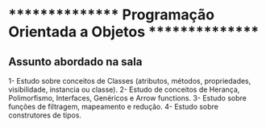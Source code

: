 # **************  Programação Orientada a Objetos ************** 

## Assunto abordado na sala

1- Estudo sobre conceitos de Classes (atributos, métodos, propriedades, visibilidade, instancia ou classe). 
2- Estudo de conceitos de Herança, Polimorfismo, Interfaces, Genéricos e Arrow functions. 
3- Estudo sobre funções de filtragem, mapeamento e redução. 
4- Estudo sobre construtores de tipos.


